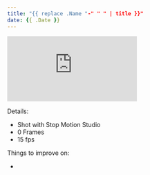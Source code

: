 ```yaml
---
title: "{{ replace .Name "-" " " | title }}"
date: {{ .Date }}
---
```


<!--more-->

<div class="youtube-responsive-container">
<iframe  src="https://www.youtube.com/embed/KZDCZosS9Dc" frameborder="0" allow="accelerometer; autoplay; encrypted-media; gyroscope; picture-in-picture" allowfullscreen></iframe></div>

Details:

* Shot with Stop Motion Studio
* 0 Frames
* 15 fps

Things to improve on:

* 
